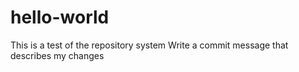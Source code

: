 # hello-world
This is a test of the repository system
Write a commit message that describes my changes

